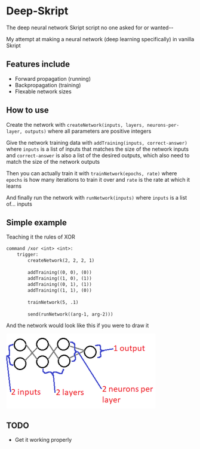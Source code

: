 # Deep-Skript

The deep neural network Skript script no one asked for or wanted--

My attempt at making a neural network (deep learning specifically) in vanilla Skript

## Features include

- Forward propagation (running)
- Backpropagation (training)
- Flexable network sizes

## How to use

Create the network with `createNetwork(inputs, layers, neurons-per-layer, outputs)` where all parameters are positive integers

Give the network training data with `addTraining(inputs, correct-answer)` where `inputs` is a list of inputs that matches the size of the network inputs and `correct-answer` is also a list of the desired outputs, which also need to match the size of the network outputs

Then you can actually train it with `trainNetwork(epochs, rate)` where `epochs` is how many iterations to train it over and `rate` is the rate at which it learns

And finally run the network with `runNetwork(inputs)` where `inputs` is a list of... inputs

## Simple example

Teaching it the rules of XOR

```
command /xor <int> <int>:
    trigger:
        createNetwork(2, 2, 2, 1)

        addTraining((0, 0), (0))
        addTraining((1, 0), (1))
        addTraining((0, 1), (1))
        addTraining((1, 1), (0))

        trainNetwork(5, .1)

        send(runNetwork((arg-1, arg-2)))
```
And the network would look like this if you were to draw it

![What the above example would look like](https://github.com/LoganLilypad/Deep-Skript/raw/master/example.png)

## TODO
- Get it working properly
